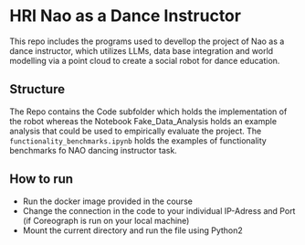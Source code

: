 # HRI Nao as a Dance Instructor

This repo includes the programs used to devellop the project of Nao as a dance instructor, which utilizes LLMs, data base integration and world modelling via a point cloud to create a social robot for dance education. 

## Structure
The Repo contains the Code subfolder which holds the implementation of the robot whereas the Notebook Fake_Data_Analysis holds an example analysis that could be used to empirically evaluate the project.
The `functionality_benchmarks.ipynb` holds the examples of functionality benchmarks fo NAO dancing instructor task.

## How to run
* Run the docker image provided in the course
* Change the connection in the code to your individual IP-Adress and Port (if Coreograph is run on your local machine)
* Mount the current directory and run the file using Python2 

